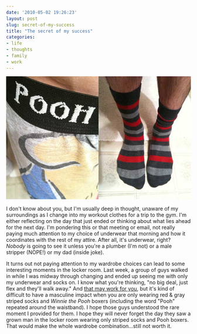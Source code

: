 ```yaml
---
date: '2010-05-02 19:26:23'
layout: post
slug: secret-of-my-success
title: "The secret of my success"
categories:
- life
- thoughts
- family
- work
---
```


![Pooh underwear and striped socks](/assets/images/2010/05/poohsocks.jpg)

I don't know about you, but I'm usually deep in thought, unaware of my surroundings as I change into my workout clothes for a trip to the gym. I'm either reflecting on the day that just ended or thinking about what lies ahead for the next day. I'm pondering this or that meeting or email, not really paying much attention to my choice of underwear that morning and how it coordinates with the rest of my attire. After all, it's underwear, right? _Nobody_ is going to see it unless you're a plumber (I'm not) or a male stripper (NOPE!) or my dad (inside joke).

It turns out not paying attention to my wardrobe choices can lead to some interesting moments in the locker room. Last week, a group of guys walked in while I was midway through changing and ended up seeing me with only my underwear and socks on. I know what you're thinking, "no big deal, just flex and they'll walk away." And [that may work for you](http://www.youtube.com/watch?v=D7od4WMrqNo), but it's kind of difficult to have a masculine impact when you are only wearing red & gray striped socks and _Winnie the Pooh_ boxers (including the word "Pooh" repeated around the waistband). I hope those guys understood the rare moment I provided for them. I hope they will never forget the day they saw a grown man in the locker room wearing only striped socks and Pooh boxers. That would make the whole wardrobe combination...still not worth it.

